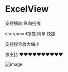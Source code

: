 # ExcelView



支持横向 纵向拖拽

storyboard拖拽  简单 快捷

支持捏合放大缩小

求支持 ❤️❤️❤️❤️❤️❤️❤️❤️❤️❤️

![image](https://github.com/lijiangg/-ExcelView/blob/master/Untitled.gif)
